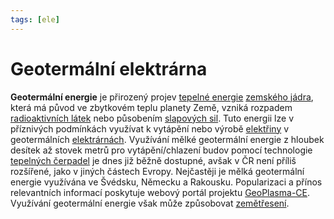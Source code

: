 ```yaml
---
tags: [ele]
---
```

# Geotermální elektrárna
**Geotermální energie** je přirozený projev [tepelné energie](https://cs.wikipedia.org/wiki/Tepeln%C3%A1_energie "Tepelná energie") [zemského jádra](https://cs.wikipedia.org/wiki/Zemsk%C3%A9_j%C3%A1dro "Zemské jádro"), která má původ ve zbytkovém teplu planety Země, vzniká rozpadem [radioaktivních látek](https://cs.wikipedia.org/wiki/Radioaktivn%C3%AD_l%C3%A1tka "Radioaktivní látka") nebo působením [slapových sil](https://cs.wikipedia.org/wiki/Slapov%C3%A1_s%C3%ADla "Slapová síla").
Tuto energii lze v příznivých podmínkách využívat k vytápění nebo výrobě [elektřiny](https://cs.wikipedia.org/wiki/Elekt%C5%99ina "Elektřina") v geotermálních [elektrárnách](https://cs.wikipedia.org/wiki/Elektr%C3%A1rna "Elektrárna"). Využívání mělké geotermální energie z hloubek desítek až stovek metrů pro vytápění/chlazení budov pomocí technologie [tepelných čerpadel](https://cs.wikipedia.org/wiki/Tepeln%C3%A9_%C4%8Derpadlo "Tepelné čerpadlo") je dnes již běžně dostupné, avšak v ČR není příliš rozšířené, jako v jiných částech Evropy. Nejčastěji je mělká geotermální energie využívána ve Švédsku, Německu a Rakousku. Popularizaci a přínos relevantních informací poskytuje webový portál projektu [GeoPlasma-CE](https://portal.geoplasma-ce.eu/). Využívání geotermální energie však může způsobovat [zemětřesení](https://cs.wikipedia.org/wiki/Zem%C4%9Bt%C5%99esen%C3%AD "Zemětřesení").